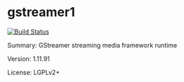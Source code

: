 #           gstreamer1

[![Build Status](https://travis-ci.org/UnitedRPMs/gstreamer1.svg?branch=master)](https://travis-ci.org/UnitedRPMs/gstreamer1)

Summary:        GStreamer streaming media framework runtime
 
Version:        1.11.91
 
License:        LGPLv2+
 
